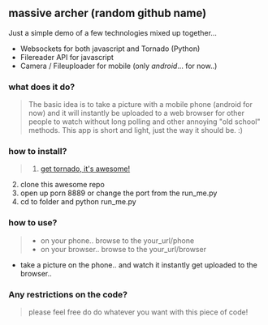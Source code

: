 ## massive archer (random github name)

Just a simple demo of a few technologies mixed up together...

* Websockets for both javascript and Tornado (Python)
* Filereader API for javascript
* Camera / Fileuploader for mobile (only *android*... for now..)

### what does it do?
>The basic idea is to take a picture with a mobile phone (android for now) and it will instantly be uploaded to a web browser for other people to watch without long polling and other annoying "old school" methods. This app is short and light, just the way it should be. :)

### how to install?
> 1.  [get tornado, it's awesome!](http://www.tornadoweb.org/)
 2. clone this awesome repo
3. open up porn 8889 or change the port from the run_me.py
4. cd to folder and python run_me.py

### how to use?
>* on your phone.. browse to the  your_url/phone
>* on your browser.. browse to the your_url/browser
* take a picture on the phone.. and watch it instantly get uploaded to the browser..

### Any restrictions on the code?
> please feel free do do whatever you want with this piece of code!
	